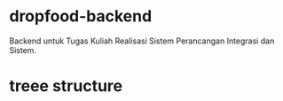 # dropfood-backend

Backend untuk Tugas Kuliah Realisasi Sistem Perancangan Integrasi dan Sistem.

# treee structure
